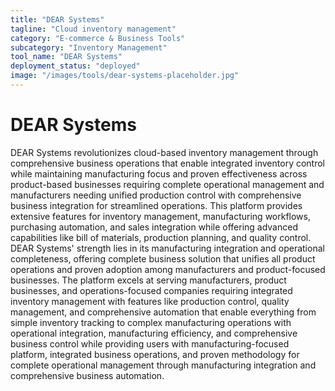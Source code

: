 ```yaml
---
title: "DEAR Systems"
tagline: "Cloud inventory management"
category: "E-commerce & Business Tools"
subcategory: "Inventory Management"
tool_name: "DEAR Systems"
deployment_status: "deployed"
image: "/images/tools/dear-systems-placeholder.jpg"
---
```


# DEAR Systems

DEAR Systems revolutionizes cloud-based inventory management through comprehensive business operations that enable integrated inventory control while maintaining manufacturing focus and proven effectiveness across product-based businesses requiring complete operational management and manufacturers needing unified production control with comprehensive business integration for streamlined operations. This platform provides extensive features for inventory management, manufacturing workflows, purchasing automation, and sales integration while offering advanced capabilities like bill of materials, production planning, and quality control. DEAR Systems' strength lies in its manufacturing integration and operational completeness, offering complete business solution that unifies all product operations and proven adoption among manufacturers and product-focused businesses. The platform excels at serving manufacturers, product businesses, and operations-focused companies requiring integrated inventory management with features like production control, quality management, and comprehensive automation that enable everything from simple inventory tracking to complex manufacturing operations with operational integration, manufacturing efficiency, and comprehensive business control while providing users with manufacturing-focused platform, integrated business operations, and proven methodology for complete operational management through manufacturing integration and comprehensive business automation.